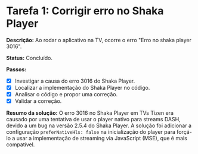 # Tarefa 1: Corrigir erro no Shaka Player

**Descrição:** Ao rodar o aplicativo na TV, ocorre o erro "Erro no shaka player 3016".

**Status:** Concluído.

**Passos:**
- [x] Investigar a causa do erro 3016 do Shaka Player.
- [x] Localizar a implementação do Shaka Player no código.
- [x] Analisar o código e propor uma correção.
- [x] Validar a correção.

**Resumo da solução:**
O erro 3016 no Shaka Player em TVs Tizen era causado por uma tentativa de usar o player nativo para streams DASH, devido a um bug na versão 2.5.4 do Shaka Player. A solução foi adicionar a configuração `preferNativeHls: false` na inicialização do player para forçá-lo a usar a implementação de streaming via JavaScript (MSE), que é mais compatível.
